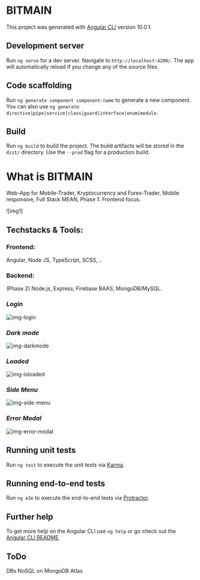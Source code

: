 # BITMAIN

This project was generated with [Angular CLI](https://github.com/angular/angular-cli) version 10.0.1.

## Development server

Run `ng serve` for a dev server. Navigate to `http://localhost:4200/`. The app will automatically reload if you change any of the source files.

## Code scaffolding

Run `ng generate component component-name` to generate a new component. You can also use `ng generate directive|pipe|service|class|guard|interface|enum|module`.

## Build

Run `ng build` to build the project. The build artifacts will be stored in the `dist/` directory. Use the `--prod` flag for a production build.


# What is BITMAIN
Web-App for Mobile-Trader, Kryptocurrency  and Forex-Trader, Mobile responsive, Full Stack MEAN, Phase 1: Frontend focus.

![img1]

## Techstacks & Tools:

### Frontend:

Angular, Node JS, TypeScript, SCSS, ..

### Backend:

(Phase 2) Node.js, Express, Firebase BAAS, MongoDB/MySQL.

### *Login*
![img-login]

### *Dark mode*
![img-darkmode]

### *Loaded*
![img-isloaded]

### *Side Menu*
![img-side-menu]

### *Error Modal*
![img-error-modal]

[img-login]: https://www.ntien.com/assets/img/projekte/bitmain/bitmain-login.jpg
[img-darkmode]: https://www.ntien.com/assets/img/projekte/bitmain/bitmain-signup--dark.jpg
[img-isloaded]: https://www.ntien.com/assets/img/projekte/bitmain/bitmain-crypto--isloaded.jpg
[img-side-menu]: https://www.ntien.com/assets/img/projekte/bitmain/bitmain-side-menu.jpg
[img-error-modal]: https://www.ntien.com/assets/img/projekte/bitmain/bitmain-login__error-modal.jpg

## Running unit tests

Run `ng test` to execute the unit tests via [Karma](https://karma-runner.github.io).

## Running end-to-end tests

Run `ng e2e` to execute the end-to-end tests via [Protractor](http://www.protractortest.org/).

## Further help

To get more help on the Angular CLI use `ng help` or go check out the [Angular CLI README](https://github.com/angular/angular-cli/blob/master/README.md).


## ToDo

DBs NoSQL on MongoDB Atlas
